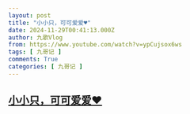```yaml
---
layout: post
title: "小小只，可可爱爱♥️"
date: 2024-11-29T00:41:13.000Z
author: 九歌Vlog
from: https://www.youtube.com/watch?v=ypCujsox6ws
tags: [ 九哥记 ]
comments: True
categories: [ 九哥记 ]
---
```

<!--1732840873000-->
[小小只，可可爱爱♥️](https://www.youtube.com/watch?v=ypCujsox6ws)
------

<div>

</div>
